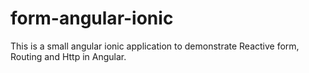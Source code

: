 # form-angular-ionic
This is a small angular ionic application to demonstrate Reactive form, Routing and Http in Angular.
